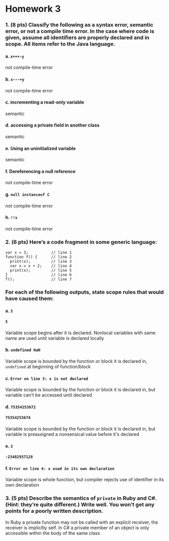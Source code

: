 # Homework 3

### 1. (8 pts) Classify the following as a syntax error, semantic error, or not a compile time error. In the case where code is given, assume all identifiers are properly declared and in scope. All items refer to the Java language.

#### a. `x+++-y`
not compile-time error

#### b. `x---+y`
not compile-time error

#### c. incrementing a read-only variable
semantic

#### d. accessing a private field in another class
semantic

#### e. Using an uninitialized variable
semantic

#### f. Dereferencing a null reference
not compile-time error

#### g. `null instanceof C`
not compile-time error

#### h. `!!x`
not compile-time error

### 2. (6 pts) Here’s a code fragment in some generic language:
```
var x = 3;          // line 1
function f() {      // line 2
  print(x);         // line 3
  var x = x + 2;    // line 4
  print(x);         // line 5
}                   // line 6
f();                // line 7
```
### For each of the following outputs, state scope rules that would have caused them:
#### a. `3`
#### `5`

Variable scope begins after it is declared. Nonlocal variables with same name are used until variable is declared locally

#### b. `undefined NaN`
Variable scope is bounded by the function or block it is declared in, ```undefined``` at beginning of function/block

#### c. `Error on line 3: x is not declared`
Variable scope is bounded by the function or block it is declared in, but variable can't be accessed until declared

#### d. `75354253672`
#### `75354253674`
Variable scope is bounded by the function or block it is declared in, but variable is preassigned a nonsensical value before it's declared

#### e. `3`
#### `-23482937128`


#### f. `Error on line 4: x used in its own declaration`
Variable scope is whole function, but compiler rejects use of identifier in its own declaration

### 3. (5 pts) Describe the semantics of `private` in Ruby and C#. (Hint: they’re quite different.) Write well. You won’t get any points for a poorly written description.
In Ruby a private function may not be called with an explicit receiver, the receiver is implicitly self. In C# a private member of an object is only accessible within the body of the same class
